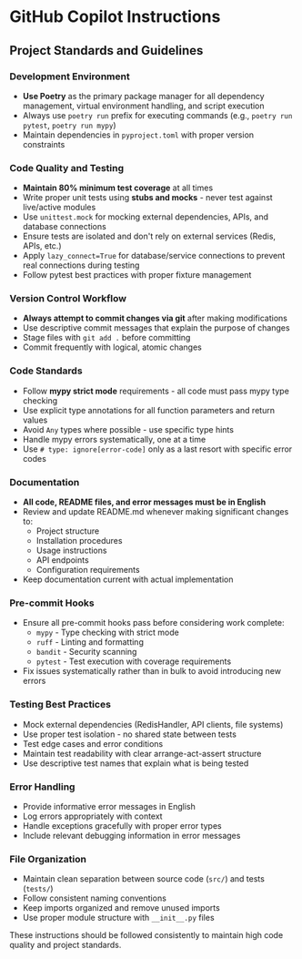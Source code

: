 # GitHub Copilot Instructions

## Project Standards and Guidelines

### Development Environment

- **Use Poetry** as the primary package manager for all dependency management, virtual environment handling, and script execution
- Always use `poetry run` prefix for executing commands (e.g., `poetry run pytest`, `poetry run mypy`)
- Maintain dependencies in `pyproject.toml` with proper version constraints

### Code Quality and Testing

- **Maintain 80% minimum test coverage** at all times
- Write proper unit tests using **stubs and mocks** - never test against live/active modules
- Use `unittest.mock` for mocking external dependencies, APIs, and database connections
- Ensure tests are isolated and don't rely on external services (Redis, APIs, etc.)
- Apply `lazy_connect=True` for database/service connections to prevent real connections during testing
- Follow pytest best practices with proper fixture management

### Version Control Workflow

- **Always attempt to commit changes via git** after making modifications
- Use descriptive commit messages that explain the purpose of changes
- Stage files with `git add .` before committing
- Commit frequently with logical, atomic changes

### Code Standards

- Follow **mypy strict mode** requirements - all code must pass mypy type checking
- Use explicit type annotations for all function parameters and return values
- Avoid `Any` types where possible - use specific type hints
- Handle mypy errors systematically, one at a time
- Use `# type: ignore[error-code]` only as a last resort with specific error codes

### Documentation

- **All code, README files, and error messages must be in English**
- Review and update README.md whenever making significant changes to:
  - Project structure
  - Installation procedures
  - Usage instructions
  - API endpoints
  - Configuration requirements
- Keep documentation current with actual implementation

### Pre-commit Hooks

- Ensure all pre-commit hooks pass before considering work complete:
  - `mypy` - Type checking with strict mode
  - `ruff` - Linting and formatting
  - `bandit` - Security scanning
  - `pytest` - Test execution with coverage requirements
- Fix issues systematically rather than in bulk to avoid introducing new errors

### Testing Best Practices

- Mock external dependencies (RedisHandler, API clients, file systems)
- Use proper test isolation - no shared state between tests
- Test edge cases and error conditions
- Maintain test readability with clear arrange-act-assert structure
- Use descriptive test names that explain what is being tested

### Error Handling

- Provide informative error messages in English
- Log errors appropriately with context
- Handle exceptions gracefully with proper error types
- Include relevant debugging information in error messages

### File Organization

- Maintain clean separation between source code (`src/`) and tests (`tests/`)
- Follow consistent naming conventions
- Keep imports organized and remove unused imports
- Use proper module structure with `__init__.py` files

These instructions should be followed consistently to maintain high code quality and project standards.
